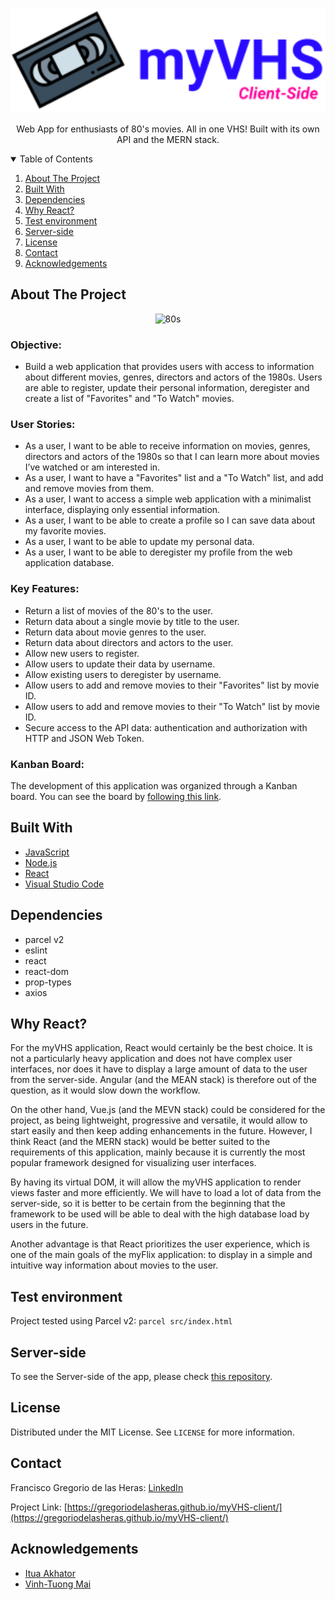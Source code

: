 <!-- PROJECT LOGO -->
<p align="center">
  <a href="https://gregoriodelasheras.github.io/myVHS/">
    <img src="src/assets/logo-readme.svg" alt="Logo" width="600">
  </a>
  <p align="center">
    Web App for enthusiasts of 80's movies. All in one VHS! Built with its own API and the MERN stack.
  </p>
</p>

<!-- TABLE OF CONTENTS -->
<details open="open">
  <summary>Table of Contents</summary>
  <ol>
    <li><a href="#about-the-project">About The Project</a></li>
    <li><a href="#built-with">Built With</a></li>
    <li><a href="#dependencies">Dependencies</a></li>
    <li><a href="#why-react">Why React?</a></li>
    <li><a href="#test-environment">Test environment</a></li>
    <li><a href="#server-side">Server-side</a></li>
    <li><a href="#license">License</a></li>
    <li><a href="#contact">Contact</a></li>
    <li><a href="#acknowledgements">Acknowledgements</a></li>
  </ol>
</details>

<!-- ABOUT THE PROJECT -->
## About The Project

<p align="center">
  <img src="https://www.retro-synthwave.com/wp-content/uploads/2016/10/design-00.jpg" alt="80s" width="600">
</p>

### Objective:

- Build a web application that provides users with access to information about different movies, genres, directors and actors of the 1980s. Users are able to register, update their personal information, deregister and create a list of "Favorites" and "To Watch" movies.

### User Stories:

- As a user, I want to be able to receive information on movies, genres, directors and actors of the 1980s so that I can learn more about movies I’ve watched or am interested in.
- As a user, I want to have a "Favorites" list and a "To Watch" list, and add and remove movies from them.
- As a user, I want to access a simple web application with a minimalist interface, displaying only essential information.
- As a user, I want to be able to create a profile so I can save data about my favorite movies.
- As a user, I want to be able to update my personal data.
- As a user, I want to be able to deregister my profile from the web application database.

### Key Features:

- Return a list of movies of the 80's to the user.
- Return data about a single movie by title to the user.
- Return data about movie genres to the user.
- Return data about directors and actors to the user.
- Allow new users to register.
- Allow users to update their data by username.
- Allow existing users to deregister by username.
- Allow users to add and remove movies to their "Favorites" list by movie ID.
- Allow users to add and remove movies to their "To Watch" list by movie ID.
- Secure access to the API data: authentication and authorization with HTTP and JSON Web Token.

### Kanban Board:

The development of this application was organized through a Kanban board. You can see the board by [following this link](https://trello.com/b/44Fttxq0/myvhs-client-side).

## Built With

- [JavaScript](https://www.javascript.com/)
- [Node.js](https://nodejs.org/)
- [React](https://reactjs.org/)
- [Visual Studio Code](https://code.visualstudio.com/)

## Dependencies

- parcel v2
- eslint
- react
- react-dom
- prop-types
- axios

## Why React?

For the myVHS application, React would certainly be the best choice. It is not a particularly heavy application and does not have complex user interfaces, nor does it have to display a large amount of data to the user from the server-side. Angular (and the MEAN stack) is therefore out of the question, as it would slow down the workflow.

On the other hand, Vue.js (and the MEVN stack) could be considered for the project, as being lightweight, progressive and versatile, it would allow to start easily and then keep adding enhancements in the future. However, I think React (and the MERN stack) would be better suited to the requirements of this application, mainly because it is currently the most popular framework designed for visualizing user interfaces.

By having its virtual DOM, it will allow the myVHS application to render views faster and more efficiently. We will have to load a lot of data from the server-side, so it is better to be certain from the beginning that the framework to be used will be able to deal with the high database load by users in the future.

Another advantage is that React prioritizes the user experience, which is one of the main goals of the myFlix application: to display in a simple and intuitive way information about movies to the user.

## Test environment

Project tested using Parcel v2: `parcel src/index.html`

## Server-side

To see the Server-side of the app, please check [this repository](https://github.com/gregoriodelasheras/myVHS-server).

## License

Distributed under the MIT License. See `LICENSE` for more information.

<!-- CONTACT -->
## Contact

Francisco Gregorio de las Heras: [LinkedIn](https://www.linkedin.com/in/francisco-gregorio-de-las-heras/)

Project Link: [https://gregoriodelasheras.github.io/myVHS-client/](https://gregoriodelasheras.github.io/myVHS-client/)

<!-- ACKNOWLEDGEMENTS -->
## Acknowledgements

* [Itua Akhator](https://github.com/iakhator)
* [Vinh-Tuong Mai](https://github.com/mvtuong)

